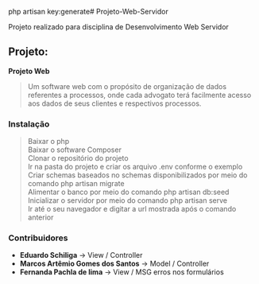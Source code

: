php artisan key:generate# Projeto-Web-Servidor

Projeto realizado para disciplina de Desenvolvimento Web Servidor

## Projeto:
**Projeto Web**
> Um software web com o propósito de organização de dados referentes a processos, onde cada advogato terá facilmente acesso aos dados de seus clientes e respectivos processos.

### Instalação
> Baixar o php  
> Baixar o software Composer  
> Clonar o repositório do projeto  
> Ir na pasta do projeto e criar os arquivo .env conforme o exemplo  
> Criar schemas baseados no schemas disponibilizados por meio do comando php artisan migrate  
> Alimentar o banco por meio do comando php artisan db:seed  
> Inicializar o servidor por meio do comando php artisan serve  
> Ir até o seu navegador e digitar a url mostrada após o comando anterior  

### Contribuidores
- **Eduardo Schiliga** -> View / Controller  
- **Marcos Artêmio Gomes dos Santos** -> Model / Controller  
- **Fernanda Pachla de lima** -> View / MSG erros nos formulários
